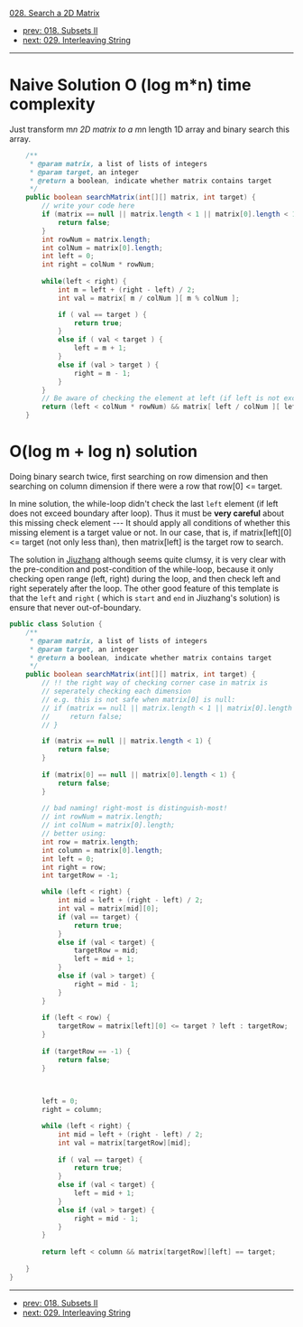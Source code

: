 [028. Search a 2D Matrix](http://www.lintcode.com/problem/search-a-2d-matrix)

- [prev: 018. Subsets II](018-subsets-ii.md)
- [next: 029. Interleaving String](029-interleaving-string.md)

---

# Naive Solution O (log m*n) time complexity

Just transform m*n 2D matrix to  a m*n length 1D array and binary search this array.

```java
    /**
     * @param matrix, a list of lists of integers
     * @param target, an integer
     * @return a boolean, indicate whether matrix contains target
     */
    public boolean searchMatrix(int[][] matrix, int target) {
        // write your code here
        if (matrix == null || matrix.length < 1 || matrix[0].length < 1) {
            return false;
        }
        int rowNum = matrix.length;
        int colNum = matrix[0].length;
        int left = 0;
        int right = colNum * rowNum;
        
        while(left < right) {
            int m = left + (right - left) / 2;
            int val = matrix[ m / colNum ][ m % colNum ];

            if ( val == target ) {
                return true;
            }
            else if ( val < target ) {
                left = m + 1;
            }
            else if (val > target ) {
                right = m - 1;
            }
        }
        // Be aware of checking the element at left (if left is not exceed the boundary of matrix
        return (left < colNum * rowNum) && matrix[ left / colNum ][ left % colNum ] == target;
    }
```
# O(log m + log n) solution

Doing binary search twice, first searching on row dimension and then searching on column dimension if there were a row that row[0] <= target.

In mine solution, the while-loop didn't check the last `left` element (if left does not exceed boundary after loop). Thus it must be **very careful** about this missing check element --- It should apply all conditions of whether this missing element is a target value or not. In our case, that is, if matrix[left][0] <= target (not only less than), then matrix[left] is the target row to search.

The solution in [Jiuzhang](http://www.jiuzhang.com/solutions/search-a-2d-matrix/) although seems quite clumsy, it is very clear with the pre-condition and post-condition of the while-loop, because it only checking open range (left, right) during the loop, and then check left and right seperately after the loop. The other good feature of this template is that the `left` and `right` ( which is `start` and `end` in Jiuzhang's solution) is ensure that never out-of-boundary.


```java
public class Solution {
    /**
     * @param matrix, a list of lists of integers
     * @param target, an integer
     * @return a boolean, indicate whether matrix contains target
     */
    public boolean searchMatrix(int[][] matrix, int target) {
        // !! the right way of checking corner case in matrix is 
        // seperately checking each dimension
        // e.g. this is not safe when matrix[0] is null:
        // if (matrix == null || matrix.length < 1 || matrix[0].length < 1) {
        //     return false;
        // }

        if (matrix == null || matrix.length < 1) {
            return false;
        }
        
        if (matrix[0] == null || matrix[0].length < 1) {
            return false;
        }
        
        // bad naming! right-most is distinguish-most!
        // int rowNum = matrix.length;
        // int colNum = matrix[0].length;
        // better using:
        int row = matrix.length;
        int column = matrix[0].length;
        int left = 0;
        int right = row;
        int targetRow = -1;

        while (left < right) {
            int mid = left + (right - left) / 2;
            int val = matrix[mid][0];
            if (val == target) {
                return true;
            }
            else if (val < target) {
                targetRow = mid;
                left = mid + 1;
            }
            else if (val > target) {
                right = mid - 1;
            }
        }
        
        if (left < row) {
            targetRow = matrix[left][0] <= target ? left : targetRow;
        }
        
        if (targetRow == -1) {
            return false;
        }
        
        

        left = 0;
        right = column;

        while (left < right) {
            int mid = left + (right - left) / 2;
            int val = matrix[targetRow][mid];
            
            if ( val == target) {
                return true;
            }
            else if (val < target) {
                left = mid + 1;
            }
            else if (val > target) {
                right = mid - 1;
            }
        }
        
        return left < column && matrix[targetRow][left] == target;
        
    }
}
```
---

- [prev: 018. Subsets II](018-subsets-ii.md)
- [next: 029. Interleaving String](029-interleaving-string.md)
